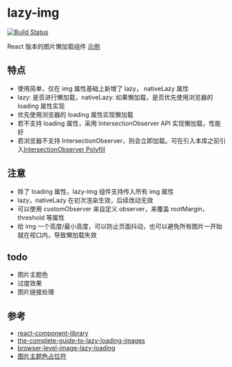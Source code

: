# lazy-img

[![Build Status](https://travis-ci.com/miaolq/lazy-img.svg?branch=main)](https://travis-ci.com/miaolq/lazy-img)

React 版本的图片懒加载组件 [示例]

## 特点

- 使用简单，仅在 img 属性基础上新增了 lazy， nativeLazy 属性
- lazy: 是否进行懒加载，nativeLazy: 如果懒加载，是否优先使用浏览器的 loading 属性实现
- 优先使用浏览器的 loading 属性实现懒加载
- 若不支持 loading 属性，采用 IntersectionObserver API 实现懒加载，性能好
- 若浏览器不支持 IntersectionObserver，则会立即加载。可在引入本库之前引入[IntersectionObserver Polyfill]

## 注意

- 除了 loading 属性，lazy-img 组件支持传入所有 img 属性
- lazy，nativeLazy 在初次渲染生效，后续改动无效
- 可以使用 customObserver 来自定义 observer，来覆盖 rootMargin，threshold 等属性
- 给 img 一个高度/最小高度，可以防止页面抖动，也可以避免所有图片一开始就在视口内，导致懒加载失效

## todo

- 图片主题色
- 过度效果
- 图片链接处理

## 参考

- [react-component-library]
- [the-complete-guide-to-lazy-loading-images]
- [browser-level-image-lazy-loading]
- [图片主题色占位符](https://manu.ninja/dominant-colors-for-lazy-loading-images/)

[intersectionobserver polyfill]: https://github.com/w3c/IntersectionObserver/tree/main/polyfill
[react-component-library]: https://blog.harveydelaney.com/creating-your-own-react-component-library/
[the-complete-guide-to-lazy-loading-images]: https://css-tricks.com/the-complete-guide-to-lazy-loading-images/
[browser-level-image-lazy-loading]: https://web.dev/browser-level-image-lazy-loading/
[示例]: https://www.chromatic.com/component?appId=60dd56293e7bce003b03c3bd&name=LazyImg
